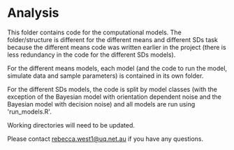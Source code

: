 # Analysis 
This folder contains code for the computational models. The folder/structure is different for the different means and different SDs task because the different means code was written earlier in the project (there is less redundancy in the code for the different SDs models). 

For the different means models, each model (and the code to run the model, simulate data and sample parameters) is contained in its own folder. 

For the different SDs models, the code is split by model classes (with the exception of the Bayesian model with orientation dependent noise and the Bayesian model with decision noise) and all models are run using 'run_models.R'.

Working directories will need to be updated. 

Please contact rebecca.west1@uq.net.au if you have any questions.